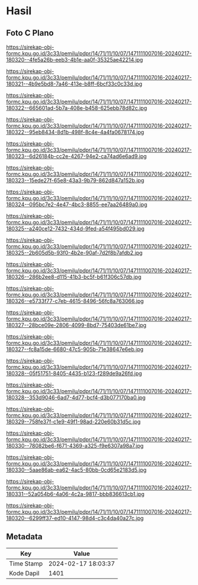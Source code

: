 # Hasil

## Foto C Plano

https://sirekap-obj-formc.kpu.go.id/3c33/pemilu/pdpr/14/71/11/10/07/1471111007016-20240217-180320--4fe5a26b-eeb3-4b1e-aa0f-35325ae42214.jpg

https://sirekap-obj-formc.kpu.go.id/3c33/pemilu/pdpr/14/71/11/10/07/1471111007016-20240217-180321--4b9e5bd8-7a46-413e-b8ff-6bcf33c0c33d.jpg

https://sirekap-obj-formc.kpu.go.id/3c33/pemilu/pdpr/14/71/11/10/07/1471111007016-20240217-180322--665601ad-5b7a-408e-b458-625ebb78d82c.jpg

https://sirekap-obj-formc.kpu.go.id/3c33/pemilu/pdpr/14/71/11/10/07/1471111007016-20240217-180322--95eb8434-8d1b-498f-8c4e-4a4fa0678174.jpg

https://sirekap-obj-formc.kpu.go.id/3c33/pemilu/pdpr/14/71/11/10/07/1471111007016-20240217-180323--6d26184b-cc2e-4267-94e2-ca74ad6e6ad9.jpg

https://sirekap-obj-formc.kpu.go.id/3c33/pemilu/pdpr/14/71/11/10/07/1471111007016-20240217-180323--15ede27f-65e8-43a3-9b79-862d847a152b.jpg

https://sirekap-obj-formc.kpu.go.id/3c33/pemilu/pdpr/14/71/11/10/07/1471111007016-20240217-180324--095bc7e2-4e47-4bc3-8855-ee7aa26489a0.jpg

https://sirekap-obj-formc.kpu.go.id/3c33/pemilu/pdpr/14/71/11/10/07/1471111007016-20240217-180325--a240ce12-7432-434d-9fed-a54f495bd029.jpg

https://sirekap-obj-formc.kpu.go.id/3c33/pemilu/pdpr/14/71/11/10/07/1471111007016-20240217-180325--2b605d5b-93f0-4b2e-90af-7d2f8b7afdb2.jpg

https://sirekap-obj-formc.kpu.go.id/3c33/pemilu/pdpr/14/71/11/10/07/1471111007016-20240217-180326--286b2ee8-d115-41b3-bc5f-b61f306c57db.jpg

https://sirekap-obj-formc.kpu.go.id/3c33/pemilu/pdpr/14/71/11/10/07/1471111007016-20240217-180326--e5733f77-c7eb-4615-8496-56fc8a763066.jpg

https://sirekap-obj-formc.kpu.go.id/3c33/pemilu/pdpr/14/71/11/10/07/1471111007016-20240217-180327--28bce09e-2806-4099-8bd7-75403de61be7.jpg

https://sirekap-obj-formc.kpu.go.id/3c33/pemilu/pdpr/14/71/11/10/07/1471111007016-20240217-180327--fc8a15de-6680-47c5-905b-71e38647e6eb.jpg

https://sirekap-obj-formc.kpu.go.id/3c33/pemilu/pdpr/14/71/11/10/07/1471111007016-20240217-180328--05f51751-8405-4435-b123-f289de9a26fd.jpg

https://sirekap-obj-formc.kpu.go.id/3c33/pemilu/pdpr/14/71/11/10/07/1471111007016-20240217-180328--353d9046-6ad7-4d77-bcf4-d3b077170ba0.jpg

https://sirekap-obj-formc.kpu.go.id/3c33/pemilu/pdpr/14/71/11/10/07/1471111007016-20240217-180329--758fe37f-c1e9-49f1-98ad-220e60b31d5c.jpg

https://sirekap-obj-formc.kpu.go.id/3c33/pemilu/pdpr/14/71/11/10/07/1471111007016-20240217-180330--78082be6-f671-4369-a325-f9e6307a98a7.jpg

https://sirekap-obj-formc.kpu.go.id/3c33/pemilu/pdpr/14/71/11/10/07/1471111007016-20240217-180330--5aae86ab-ea62-4ac5-80bb-0cd65e2183d5.jpg

https://sirekap-obj-formc.kpu.go.id/3c33/pemilu/pdpr/14/71/11/10/07/1471111007016-20240217-180331--52a054b6-4a06-4c2a-9817-bbb836613cb1.jpg

https://sirekap-obj-formc.kpu.go.id/3c33/pemilu/pdpr/14/71/11/10/07/1471111007016-20240217-180320--6299ff37-ed10-4147-98d4-c3c4da40a27c.jpg


## Metadata

| Key        | Value               |
| ---------- | ------------------- |
| Time Stamp | 2024-02-17 18:03:37 |
| Kode Dapil | 1401                |



